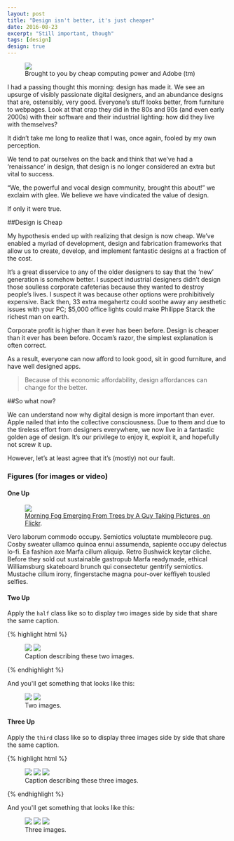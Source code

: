 ```yaml
---
layout: post
title: "Design isn't better, it's just cheaper"
date: 2016-08-23
excerpt: "Still important, though"
tags: [design]
design: true
---
```


<figure>
	<img src="/assets/img/design-cheap.jpg">
	<figcaption>Brought to you by cheap computing power and Adobe (tm)</figcaption>
</figure>

I had a passing thought this morning: design has made it. We see an upsurge of visibly passionate digital designers, and an abundance designs that are, ostensibly, very good. Everyone’s stuff looks better, from furniture to webpages. Look at that crap they did in the 80s and 90s (and even early 2000s) with their software and their industrial lighting: how did they live with themselves?

It didn’t take me long to realize that I was, once again, fooled by my own perception.

We tend to pat ourselves on the back and think that we’ve had a ‘renaissance’ in design, that design is no longer considered an extra but vital to success.

“We, the powerful and vocal design community, brought this about!” we exclaim with glee. We believe we have vindicated the value of design.

If only it were true.

##Design is Cheap

My hypothesis ended up with realizing that design is now cheap. We’ve enabled a myriad of development, design and fabrication frameworks that allow us to create, develop, and implement fantastic designs at a fraction of the cost.

It’s a great disservice to any of the older designers to say that the ‘new’ generation is somehow better. I suspect industrial designers didn’t design those soulless corporate cafeterias because they wanted to destroy people’s lives. I suspect it was because other options were prohibitively expensive. Back then, 33 extra megahertz could soothe away any aesthetic issues with your PC; $5,000 office lights could make Philippe Starck the richest man on earth.

Corporate profit is higher than it ever has been before. Design is cheaper than it ever has been before. Occam’s razor, the simplest explanation is often correct.

As a result, everyone can now afford to look good, sit in good furniture, and have well designed apps.

>Because of this economic affordability, design affordances can change for the better.

##So what now?

We can understand now why digital design is more important than ever. Apple nailed that into the collective consciousness. Due to them and due to the tireless effort from designers everywhere, we now live in a fantastic golden age of design.
It’s our privilege to enjoy it, exploit it, and hopefully not screw it up.

However, let’s at least agree that it’s (mostly) not our fault.
### Figures (for images or video)

#### One Up

<figure>
	<a href="http://farm9.staticflickr.com/8426/7758832526_cc8f681e48_b.jpg"><img src="http://farm9.staticflickr.com/8426/7758832526_cc8f681e48_c.jpg"></a>
	<figcaption><a href="http://www.flickr.com/photos/80901381@N04/7758832526/" title="Morning Fog Emerging From Trees by A Guy Taking Pictures, on Flickr">Morning Fog Emerging From Trees by A Guy Taking Pictures, on Flickr</a>.</figcaption>
</figure>

Vero laborum commodo occupy. Semiotics voluptate mumblecore pug. Cosby sweater ullamco quinoa ennui assumenda, sapiente occupy delectus lo-fi. Ea fashion axe Marfa cillum aliquip. Retro Bushwick keytar cliche. Before they sold out sustainable gastropub Marfa readymade, ethical Williamsburg skateboard brunch qui consectetur gentrify semiotics. Mustache cillum irony, fingerstache magna pour-over keffiyeh tousled selfies.

#### Two Up

Apply the `half` class like so to display two images side by side that share the same caption.

{% highlight html %}
<figure class="half">
    <a href="/images/image-filename-1-large.jpg"><img src="/images/image-filename-1.jpg"></a>
    <a href="/images/image-filename-2-large.jpg"><img src="/images/image-filename-2.jpg"></a>
    <figcaption>Caption describing these two images.</figcaption>
</figure>
{% endhighlight %}

And you'll get something that looks like this:

<figure class="half">
	<a href="http://placehold.it/1200x600.JPG"><img src="http://placehold.it/600x300.jpg"></a>
	<a href="http://placehold.it/1200x600.jpeg"><img src="http://placehold.it/600x300.jpg"></a>
	<figcaption>Two images.</figcaption>
</figure>

#### Three Up

Apply the `third` class like so to display three images side by side that share the same caption.

{% highlight html %}
<figure class="third">
	<img src="/images/image-filename-1.jpg">
	<img src="/images/image-filename-2.jpg">
	<img src="/images/image-filename-3.jpg">
	<figcaption>Caption describing these three images.</figcaption>
</figure>
{% endhighlight %}

And you'll get something that looks like this:

<figure class="third">
	<img src="http://placehold.it/600x300.jpg">
	<img src="http://placehold.it/600x300.jpg">
	<img src="http://placehold.it/600x300.jpg">
	<figcaption>Three images.</figcaption>
</figure>
